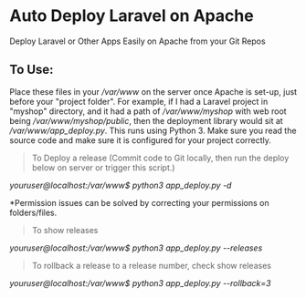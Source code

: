 # Auto Deploy Laravel on Apache
Deploy Laravel or Other Apps Easily on Apache from your Git Repos

## To Use:
Place these files in your */var/www* on the server once Apache is set-up, just before your "project folder". For example, if I had a Laravel project in "myshop" directory, and it had a path of */var/www/myshop* with web root being */var/www/myshop/public*, then the deployment library would sit at */var/www/app_deploy.py*. This runs using Python 3.  Make sure you read the source code and make sure it is configured for your project correctly.

> To Deploy a release (Commit code to Git locally, then run the deploy below on server or trigger this script.)

*youruser@localhost:/var/www$ python3 app_deploy.py -d*

*Permission issues can be solved by correcting your permissions on folders/files.

> To show releases

*youruser@localhost:/var/www$ python3 app_deploy.py --releases*

> To rollback a release to a release number, check show releases

*youruser@localhost:/var/www$ python3 app_deploy.py --rollback=3*

